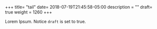 +++
title= "tail"
date= 2018-07-19T21:45:58-05:00
description = ""
draft= true
weight = 1260
+++

Lorem Ipsum.
Notice `draft` is set to true.
